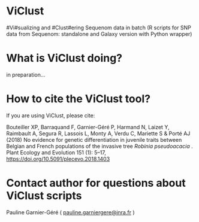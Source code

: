 # ViClust
#Vi#sualizing and #Clust#ering Sequenom data in batch 
(R scripts for SNP data from Sequenom: standalone and Galaxy version with Python wrapper)

# What is ViClust doing?
in preparation...

# How to cite the ViClust tool?

If you are using ViClust, please cite:

Bouteiller XP, Barraquand F, Garnier-Géré P, Harmand N, Laizet Y, Raimbault A, Segura R, Lassois L,
Monty A, Verdu C, Mariette S & Porté AJ (2018) No evidence for genetic differentiation in juvenile traits between Belgian
and French populations of the invasive tree <i>Robinia pseudoacacia </i>. Plant Ecology and Evolution 151 (1): 5–17,
https://doi.org/10.5091/plecevo.2018.1403

# Contact author for questions about ViClust scripts
Pauline Garnier-Géré ( pauline.garniergere@inra.fr )
